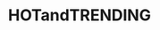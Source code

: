 ---
title: HOTandTRENDING
crosslinks:
- botwatch
- unremovable
- knowyourshit
- MassdropBot
- me_irl
- DuplicatesBot
- youtubefactsbot
- fidgetspin
- betternews
- pics
- xkcd
- books
- AskReddit
- OldSchoolCool
- crazystadiums
- mildlyinteresting
- thegamingspot
- askscience
- excel
- dasnetz
---